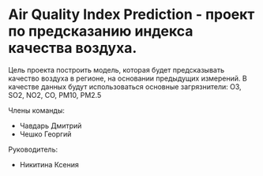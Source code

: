 # Air Quality Index Prediction - проект по предсказанию индекса качества воздуха.

Цель проекта построить модель,
которая будет предсказывать качество воздуха в регионе, на основании предыдущих измерений. В качестве данных будут использоваться основные загрязнители:
O3, SO2, NO2, CO, PM10, PM2.5

Члены команды:
* Чавдарь Дмитрий
* Чешко Георгий

Руководитель:
* Никитина Ксения
